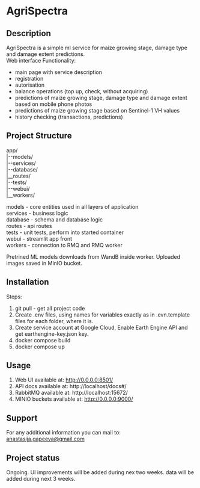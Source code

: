 # AgriSpectra

## Description
AgriSpectra is a simple ml service for maize growing stage, damage type and damage extent predictions.     
Web interface 
Functionality:    
- main page with service description    
- registration   
- autorisation   
- balance operations (top up, check, without acquiring)
- predictions of maize growing stage, damage type and damage extent based on mobile phone photos
- predictions of maize growing stage based on Sentinel-1 VH values
- history checking (transactions, predictions)


## Project Structure
app/  
|--models/      
|--services/   
|--database/   
|__routes/  
|--tests/   
|--webui/   
|__workers/   

models - core entities used in all layers of application      
services - business logic    
database - schema and database logic     
routes - api routes      
tests - unit tests, perform into started container      
webui - streamlit app front     
workers - connection to RMQ and RMQ worker

Pretrined ML models downloads from WandB inside worker. 
Uploaded images saved in MinIO bucket.

## Installation
Steps:
1. git pull - get all project code      
2. Create .env files, using names for variables exactly as in .evn.template files for each folder, where it is.
3. Create service account at Google Cloud, Enable Earth Engine API and get earthengine-key.json key.
3. docker compose build    
4. docker compose up    

## Usage
1. Web UI available at: http://0.0.0.0:8501/
2. API docs available at: http://localhost/docs#/
3. RabbitMQ available at: http://localhost:15672/
4. MINIO buckets available at: http://0.0.0.0:9000/

## Support
For any additional information you can mail to: anastasija.gapeeva@gmail.com

## Project status
Ongoing. UI improvements will be added during nex two weeks.  data will be added during next 3 weeks. 

